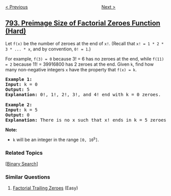 <!--|This file generated by command(leetcode description); DO NOT EDIT.    |-->
<!--+----------------------------------------------------------------------+-->
<!--|@author    openset <openset.wang@gmail.com>                           |-->
<!--|@link      https://github.com/openset                                 |-->
<!--|@home      https://github.com/openset/leetcode                        |-->
<!--+----------------------------------------------------------------------+-->

[< Previous](../number-of-matching-subsequences "Number of Matching Subsequences")
　　　　　　　　　　　　　　　　
[Next >](../valid-tic-tac-toe-state "Valid Tic-Tac-Toe State")

## [793. Preimage Size of Factorial Zeroes Function (Hard)](https://leetcode.com/problems/preimage-size-of-factorial-zeroes-function "阶乘函数后 K 个零")

<p>Let <code>f(x)</code> be the number of zeroes at the end of <code>x!</code>. (Recall that <code>x! = 1 * 2 * 3 * ... * x</code>, and by convention, <code>0! = 1</code>.)</p>

<p>For example, <code>f(3) = 0</code> because 3! = 6 has no zeroes at the end, while <code>f(11) = 2</code> because 11! = 39916800 has 2 zeroes at the end. Given <code>k</code>, find how many non-negative integers <code>x</code> have the property that <code>f(x) = k</code>.</p>

<pre>
<strong>Example 1:</strong>
<strong>Input:</strong> k = 0
<strong>Output:</strong> 5
<strong>Explanation:</strong> 0!, 1!, 2!, 3!, and 4! end with k = 0 zeroes.

<strong>Example 2:</strong>
<strong>Input:</strong> k = 5
<strong>Output:</strong> 0
<strong>Explanation:</strong> There is no x such that x! ends in k = 5 zeroes.
</pre>

<p><strong>Note:</strong></p>

<ul>
	<li><code>k</code> will be an integer in the range <code>[0, 10<sup>9</sup>]</code>.</li>
</ul>

### Related Topics
  [[Binary Search](../../tag/binary-search/README.md)]

### Similar Questions
  1. [Factorial Trailing Zeroes](../factorial-trailing-zeroes) (Easy)
